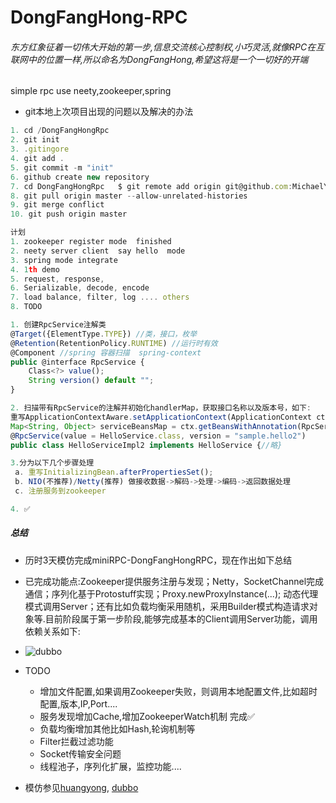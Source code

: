 # DongFangHong-RPC 
###### 东方红象征着一切伟大开始的第一步,信息交流核心控制权,小巧灵活,就像RPC在互联网中的位置一样,所以命名为DongFangHong,希望这将是一个一切好的开端
simple rpc use neety,zookeeper,spring

- git本地上次项目出现的问题以及解决的办法

```js
1. cd /DongFangHongRpc 
2. git init
3. .gitingore
4. git add .
5. git commit -m "init"
6. github create new repository
7. cd DongFangHongRpc   $ git remote add origin git@github.com:MichaelYgZhang/DongFangHongRpc.git
8. git pull origin master --allow-unrelated-histories
9. git merge conflict
10. git push origin master
```

```js
计划
1. zookeeper register mode  finished
2. neety server client  say hello  mode
3. spring mode integrate
4. 1th demo
5. request, response, 
6. Serializable, decode, encode
7. load balance, filter, log .... others
8. TODO
```

```js
1. 创建RpcService注解类
@Target({ElementType.TYPE})	//类，接口，枚举
@Retention(RetentionPolicy.RUNTIME)	//运行时有效
@Component //spring 容器扫描  spring-context
public @interface RpcService {
    Class<?> value();
    String version() default "";
}

2. 扫描带有RpcService的注解并初始化handlerMap，获取接口名称以及版本号，如下:
重写ApplicationContextAware.setApplicationContext(ApplicationContext ctx)
Map<String, Object> serviceBeansMap = ctx.getBeansWithAnnotation(RpcService.class);
@RpcService(value = HelloService.class, version = "sample.hello2")
public class HelloServiceImpl2 implements HelloService {//略}

3.分为以下几个步骤处理
 a. 重写InitializingBean.afterPropertiesSet();
 b. NIO(不推荐)/Netty(推荐) 做接收数据->解码->处理->编码->返回数据处理
 c. 注册服务到zookeeper 

4. ✅
```

##### 总结
- 历时3天模仿完成miniRPC-DongFangHongRPC，现在作出如下总结
- 已完成功能点:Zookeeper提供服务注册与发现；Netty，SocketChannel完成通信；序列化基于Protostuff实现；Proxy.newProxyInstance(...); 动态代理模式调用Server；还有比如负载均衡采用随机，采用Builder模式构造请求对象等.目前阶段属于第一步阶段,能够完成基本的Client调用Server功能，调用依赖关系如下:

-  ![dubbo](http://dubbo.io/books/dubbo-dev-book/sources/images/dubbo-relation.jpg)

- TODO 
	- 增加文件配置,如果调用Zookeeper失败，则调用本地配置文件,比如超时配置,版本,IP,Port....
	- 服务发现增加Cache,增加ZookeeperWatch机制 完成✅
	- 负载均衡增加其他比如Hash,轮询机制等
	- Filter拦截过滤功能
	- Socket传输安全问题
	- 线程池子，序列化扩展，监控功能....

- 模仿参见[huangyong](https://gitee.com/huangyong/rpc), [dubbo](https://github.com/alibaba/dubbo)
